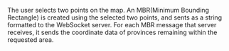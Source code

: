 The user selects two points on the map. An MBR(Minimum Bounding Rectangle) is created using the selected two points, and sents as a string formatted to the WebSocket server. For each MBR message that server receives, it sends the coordinate data of provinces remaining within the requested area.
